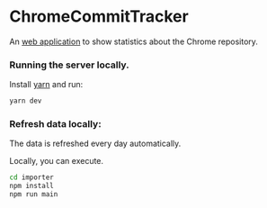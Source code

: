 # ChromeCommitTracker

An [web application](http://arthursonzogni.github.io/ChromeCommitTracker/) to
show statistics about the Chrome repository.

### Running the server locally.

Install [yarn](https://yarnpkg.com/) and run:

```bash
yarn dev
```

### Refresh data locally:

The data is refreshed every day automatically.

Locally, you can execute.
```bash
cd importer
npm install
npm run main
```
